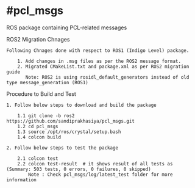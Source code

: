 #pcl_msgs
========
ROS package containing PCL-related messages 

  ROS2 Migration Chnages

    Following Chnages done with respect to ROS1 (Indigo Level) package.    

        1. Add changes in .msg files as per the ROS2 message format.
        2. Migrated CMakeList.txt and package.xml as per ROS2 migration guide
           Note: ROS2 is using rosidl_default_generators instead of old type message_generation (ROS1)

  Procedure to Build and Test

    1. Follow below steps to download and build the package 

        1.1 git clone -b ros2 https://github.com/sandiprakhasiya/pcl_msgs.git
        1.2 cd pcl_msgs
        1.3 source /opt/ros/crystal/setup.bash 
        1.4 colcon build

    2. Follow below steps to test the package 

        2.1 colcon test
        2.2 colcon test-result  # it shows result of all tests as (Summary: 503 tests, 0 errors, 0 failures, 0 skipped)
            Note : Check pcl_msgs/log/latest_test folder for more information        
